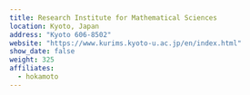 ```yaml
---
title: Research Institute for Mathematical Sciences
location: Kyoto, Japan
address: "Kyoto 606-8502"
website: "https://www.kurims.kyoto-u.ac.jp/en/index.html"
show_date: false
weight: 325
affiliates:
  - hokamoto
---
```

